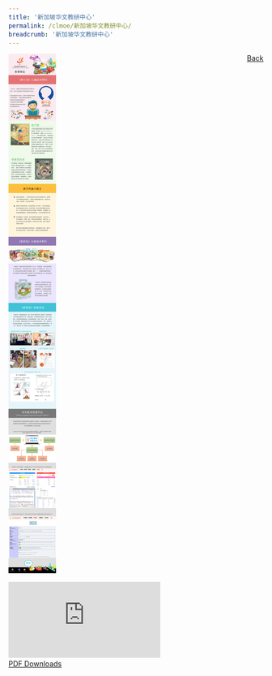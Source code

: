 ```yaml
---
title: '新加坡华文教研中心'
permalink: /clmoe/新加坡华文教研中心/
breadcrumb: '新加坡华文教研中心'
---
```

<a href="/gallery/华文学习展示区-chinese-exhibitions-e/community-partners/" style="float:right;">Back</a>
 <img src="/images/SCCL-CL.jpg"> <br/>
<div class="video-container">
  <iframe src="https://www.youtube.com/embed/d6fmLlW8eoE" frameborder="0" allow="accelerometer; autoplay; encrypted-media; gyroscope; picture-in-picture" allowfullscreen></iframe></div>
<a href="/Sharing-Sessions/01-website-exhibitor-template-pdf.pdf" download>PDF Downloads</a>

